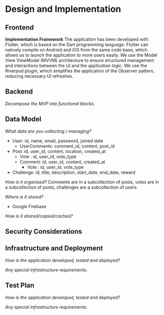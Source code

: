 # Design and Implementation

## Frontend

**Implementation Framework** The application has been developed with Flutter, which is based on the Dart programming language. Flutter can natively compile on Android and iOS from the same code base, which allows us to launch the application to more users easily. 
We use the Model View ViewModel (MVVM) architecture to ensure structured management and interactions between the UI and the application logic. We use the Riverpod plugin, which simplifies the application of the Observer pattern, reducing necessary UI refreshes.


## Backend

*Decompose the MVP into functional blocks.*

## Data Model

*What data are you collecting / managing?*

- User: id, name, email, password, joined date
  - UserComments: comment_id, content, post_id
- Post: id, user_id, content, location, created_at
  - Vote : id, user_id, vote_type
  - Comment: id, user_id, content, created_at
    - Vote : id, user_id, vote_type
- Challenge: id, title, description, start_date, end_date, reward

*How is it organised?*
Comments are in a subcollection of posts, votes are in a subcollection of posts, challenges are a subcollection of users.

*Where is it stored?*

- Google Firebase

*How is it shared/copied/cached?*

## Security Considerations

## Infrastructure and Deployment

*How is the application developed, tested and deployed?*

*Any special infrastructure requirements.*

## Test Plan

*How is the application developed, tested and deployed?*

*Any special infrastructure requirements.*

